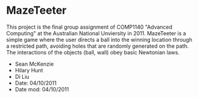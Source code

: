 # MazeTeeter
This project is the final group assignment of COMP1140 "Advanced Computing" at the Australian National Unviersity in 2011. 
MazeTeeter is a simple game where the user directs a ball into the winning location through a restricted path, avoiding holes that are randomly generated on the path. The interactions of the objects (ball, wall) obey basic Newtonian laws.

 *  Sean McKenzie	
 *	Hilary Hunt
 *	Di Liu
 *	Date:				  04/10/2011
 *	Date mod:			04/10/2011
 
